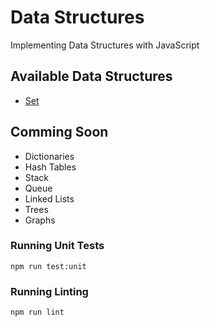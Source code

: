 # Data Structures

Implementing Data Structures with JavaScript

## Available Data Structures

- [Set](./lib/Set)

## Comming Soon

- Dictionaries
- Hash Tables
- Stack
- Queue
- Linked Lists
- Trees
- Graphs

### Running Unit Tests

`npm run test:unit`

### Running Linting

`npm run lint`
